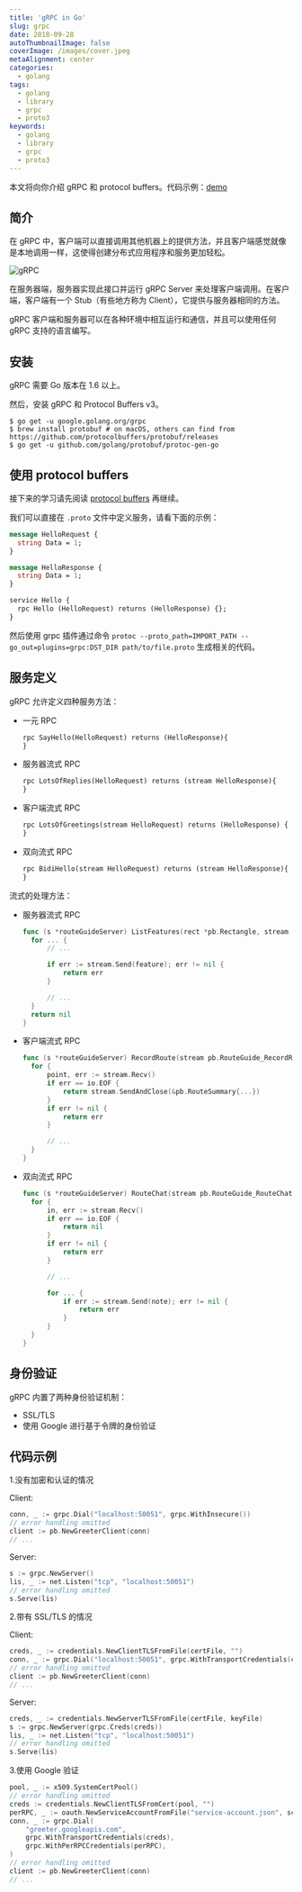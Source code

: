```yaml
---
title: 'gRPC in Go'
slug: grpc
date: 2018-09-28
autoThumbnailImage: false
coverImage: /images/cover.jpeg
metaAlignment: center
categories:
  - golang
tags:
  - golang
  - library
  - grpc
  - proto3
keywords:
  - golang
  - library
  - grpc
  - proto3
---
```


本文将向你介绍 gRPC 和 protocol buffers。代码示例：[demo](https://github.com/lizebang/learning-grpc)

<!--more-->

## 简介

在 gRPC 中，客户端可以直接调用其他机器上的提供方法，并且客户端感觉就像是本地调用一样，这使得创建分布式应用程序和服务更加轻松。

![gRPC](/images/2018/09/grpc.svg)

在服务器端，服务器实现此接口并运行 gRPC Server 来处理客户端调用。在客户端，客户端有一个 Stub（有些地方称为 Client），它提供与服务器相同的方法。

gRPC 客户端和服务器可以在各种环境中相互运行和通信，并且可以使用任何 gRPC 支持的语言编写。

## 安装

gRPC 需要 Go 版本在 1.6 以上。

然后，安装 gRPC 和 Protocol Buffers v3。

```shell
$ go get -u google.golang.org/grpc
$ brew install protobuf # on macOS, others can find from https://github.com/protocolbuffers/protobuf/releases
$ go get -u github.com/golang/protobuf/protoc-gen-go
```

## 使用 protocol buffers

接下来的学习请先阅读 [protocol buffers](https://developers.google.com/protocol-buffers/docs/overview) 再继续。

我们可以直接在 `.proto` 文件中定义服务，请看下面的示例：

```protobuf
message HelloRequest {
  string Data = 1;
}

message HelloResponse {
  string Data = 1;
}

service Hello {
  rpc Hello (HelloRequest) returns (HelloResponse) {};
}
```

然后使用 grpc 插件通过命令 `protoc --proto_path=IMPORT_PATH --go_out=plugins=grpc:DST_DIR path/to/file.proto` 生成相关的代码。

## 服务定义

gRPC 允许定义四种服务方法：

- 一元 RPC

  ```protobuf
  rpc SayHello(HelloRequest) returns (HelloResponse){
  }
  ```

- 服务器流式 RPC

  ```protobuf
  rpc LotsOfReplies(HelloRequest) returns (stream HelloResponse){
  }
  ```

- 客户端流式 RPC

  ```protobuf
  rpc LotsOfGreetings(stream HelloRequest) returns (HelloResponse) {
  }
  ```

- 双向流式 RPC

  ```protobuf
  rpc BidiHello(stream HelloRequest) returns (stream HelloResponse){
  }
  ```

流式的处理方法：

- 服务器流式 RPC

  ```go
  func (s *routeGuideServer) ListFeatures(rect *pb.Rectangle, stream pb.RouteGuide_ListFeaturesServer) error {
  	for ... {
  		// ...

  		if err := stream.Send(feature); err != nil {
  			return err
  		}

  		// ...
  	}
  	return nil
  }
  ```

- 客户端流式 RPC

  ```go
  func (s *routeGuideServer) RecordRoute(stream pb.RouteGuide_RecordRouteServer) error {
  	for {
  		point, err := stream.Recv()
  		if err == io.EOF {
  			return stream.SendAndClose(&pb.RouteSummary{...})
  		}
  		if err != nil {
  			return err
  		}

  		// ...
  	}
  }
  ```

- 双向流式 RPC

  ```go
  func (s *routeGuideServer) RouteChat(stream pb.RouteGuide_RouteChatServer) error {
  	for {
  		in, err := stream.Recv()
  		if err == io.EOF {
  			return nil
  		}
  		if err != nil {
  			return err
  		}

  		// ...

  		for ... {
  			if err := stream.Send(note); err != nil {
  				return err
  			}
  		}
  	}
  }
  ```

## 身份验证

gRPC 内置了两种身份验证机制：

- SSL/TLS
- 使用 Google 进行基于令牌的身份验证

## 代码示例

1.没有加密和认证的情况

Client:

```go
conn, _ := grpc.Dial("localhost:50051", grpc.WithInsecure())
// error handling omitted
client := pb.NewGreeterClient(conn)
// ...
```

Server:

```go
s := grpc.NewServer()
lis, _ := net.Listen("tcp", "localhost:50051")
// error handling omitted
s.Serve(lis)
```

2.带有 SSL/TLS 的情况

Client:

```go
creds, _ := credentials.NewClientTLSFromFile(certFile, "")
conn, _ := grpc.Dial("localhost:50051", grpc.WithTransportCredentials(creds))
// error handling omitted
client := pb.NewGreeterClient(conn)
// ...
```

Server:

```go
creds, _ := credentials.NewServerTLSFromFile(certFile, keyFile)
s := grpc.NewServer(grpc.Creds(creds))
lis, _ := net.Listen("tcp", "localhost:50051")
// error handling omitted
s.Serve(lis)
```

3.使用 Google 验证

```go
pool, _ := x509.SystemCertPool()
// error handling omitted
creds := credentials.NewClientTLSFromCert(pool, "")
perRPC, _ := oauth.NewServiceAccountFromFile("service-account.json", scope)
conn, _ := grpc.Dial(
	"greeter.googleapis.com",
	grpc.WithTransportCredentials(creds),
	grpc.WithPerRPCCredentials(perRPC),
)
// error handling omitted
client := pb.NewGreeterClient(conn)
// ...
```
